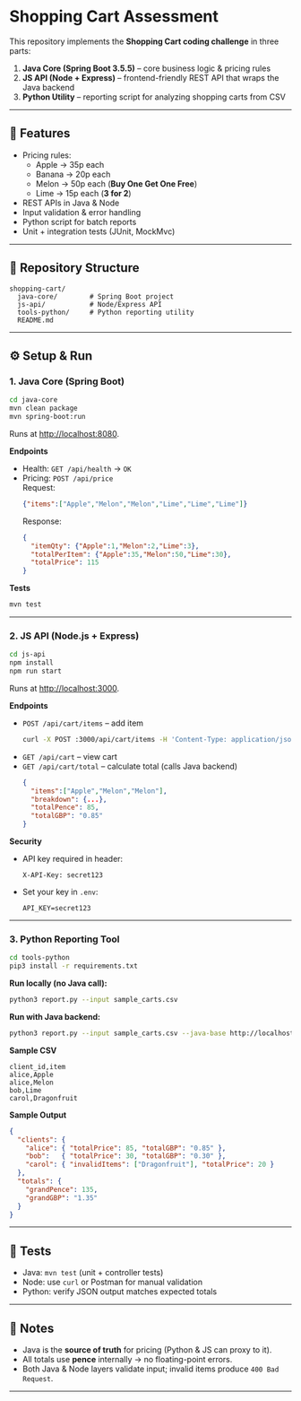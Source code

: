 # Shopping Cart Assessment

This repository implements the **Shopping Cart coding challenge** in three parts:

1. **Java Core (Spring Boot 3.5.5)** – core business logic & pricing rules  
2. **JS API (Node + Express)** – frontend-friendly REST API that wraps the Java backend  
3. **Python Utility** – reporting script for analyzing shopping carts from CSV  

---

## 📖 Features
- Pricing rules:
  - Apple → 35p each  
  - Banana → 20p each  
  - Melon → 50p each (**Buy One Get One Free**)  
  - Lime → 15p each (**3 for 2**)  
- REST APIs in Java & Node  
- Input validation & error handling  
- Python script for batch reports  
- Unit + integration tests (JUnit, MockMvc)  

---

## 📂 Repository Structure
```
shopping-cart/
  java-core/        # Spring Boot project
  js-api/           # Node/Express API
  tools-python/     # Python reporting utility
  README.md
```

---

## ⚙️ Setup & Run

### 1. Java Core (Spring Boot)
```bash
cd java-core
mvn clean package
mvn spring-boot:run
```

Runs at [http://localhost:8080](http://localhost:8080).

**Endpoints**
- Health: `GET /api/health` → `OK`
- Pricing: `POST /api/price`  
  Request:
  ```json
  {"items":["Apple","Melon","Melon","Lime","Lime","Lime"]}
  ```
  Response:
  ```json
  {
    "itemQty": {"Apple":1,"Melon":2,"Lime":3},
    "totalPerItem": {"Apple":35,"Melon":50,"Lime":30},
    "totalPrice": 115
  }
  ```

**Tests**
```bash
mvn test
```

---

### 2. JS API (Node.js + Express)
```bash
cd js-api
npm install
npm run start
```

Runs at [http://localhost:3000](http://localhost:3000).

**Endpoints**
- `POST /api/cart/items` – add item  
  ```bash
  curl -X POST :3000/api/cart/items -H 'Content-Type: application/json' -d '{"item":"Apple"}'
  ```
- `GET /api/cart` – view cart
- `GET /api/cart/total` – calculate total (calls Java backend)  
  ```json
  {
    "items":["Apple","Melon","Melon"],
    "breakdown": {...},
    "totalPence": 85,
    "totalGBP": "0.85"
  }
  ```

**Security**
- API key required in header:  
  ```
  X-API-Key: secret123
  ```
- Set your key in `.env`:
  ```
  API_KEY=secret123
  ```

---

### 3. Python Reporting Tool
```bash
cd tools-python
pip3 install -r requirements.txt
```

**Run locally (no Java call):**
```bash
python3 report.py --input sample_carts.csv
```

**Run with Java backend:**
```bash
python3 report.py --input sample_carts.csv --java-base http://localhost:8080/api
```

**Sample CSV**
```csv
client_id,item
alice,Apple
alice,Melon
bob,Lime
carol,Dragonfruit
```

**Sample Output**
```json
{
  "clients": {
    "alice": { "totalPrice": 85, "totalGBP": "0.85" },
    "bob":   { "totalPrice": 30, "totalGBP": "0.30" },
    "carol": { "invalidItems": ["Dragonfruit"], "totalPrice": 20 }
  },
  "totals": {
    "grandPence": 135,
    "grandGBP": "1.35"
  }
}
```

---

## 🧪 Tests
- Java: `mvn test` (unit + controller tests)  
- Node: use `curl` or Postman for manual validation  
- Python: verify JSON output matches expected totals  

---

## 📌 Notes
- Java is the **source of truth** for pricing (Python & JS can proxy to it).  
- All totals use **pence** internally → no floating-point errors.  
- Both Java & Node layers validate input; invalid items produce `400 Bad Request`.  

---
